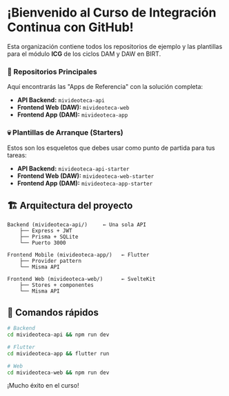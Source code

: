 # ¡Bienvenido al Curso de Integración Continua con GitHub!

Esta organización contiene todos los repositorios de ejemplo y las plantillas para el módulo **ICG** de los ciclos DAM y DAW en BIRT.

### 🚀 Repositorios Principales

Aquí encontrarás las "Apps de Referencia" con la solución completa:
* **API Backend:** `mivideoteca-api`
* **Frontend Web (DAW):** `mivideoteca-web`
* **Frontend App (DAM):** `mivideoteca-app`

### 💀 Plantillas de Arranque (Starters)

Estos son los esqueletos que debes usar como punto de partida para tus tareas:
* **API Backend:** `mivideoteca-api-starter`
* **Frontend Web (DAW):** `mivideoteca-web-starter`
* **Frontend App (DAM):** `mivideoteca-app-starter`

## 🏗️ Arquitectura del proyecto
```
Backend (mivideoteca-api/)     ← Una sola API
    ├── Express + JWT
    ├── Prisma + SQLite 
    └── Puerto 3000

Frontend Mobile (mivideoteca-app/)   ← Flutter
    ├── Provider pattern
    └── Misma API

Frontend Web (mivideoteca-web/)      ← SvelteKit  
    ├── Stores + componentes
    └── Misma API
```

## 🚀 Comandos rápidos
```bash
# Backend
cd mivideoteca-api && npm run dev

# Flutter  
cd mivideoteca-app && flutter run

# Web
cd mivideoteca-web && npm run dev
```


¡Mucho éxito en el curso!
